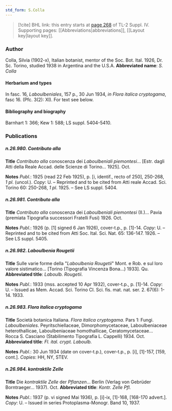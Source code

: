 ```yaml
---
std_form: S.Colla
---
```


> [!cite] BHL link: this entry starts at [page 268](https://www.biodiversitylibrary.org/page/33265945) of TL-2 Suppl. IV.
> Supporting pages: [[Abbreviations|abbreviations]], [[Layout key|layout key]].

### Author

Colla, Silvia (1902-x), Italian botanist, mentor of the Soc. Bot. Ital. 1926, Dr. Sc. Torino, studied 1938 in Argentina and the U.S.A. 
**Abbreviated name**: *S. Colla*

#### Herbarium and types

In fasc. 16, *Laboulbeniales*, 157 p., 30 Jun 1934, *in Flora italica cryptogama*, fasc 16. (Pfc. 3(2): XI). For text see below.

#### Bibliography and biography

Barnhart 1: 366; Kew 1: 588; LS suppl. 5404-5410.

### Publications

##### n.26.980. Contributo alla

**Title**
*Contributo alla* conoscenza dei *Laboulbeniali piemontesi*... \[Estr. dagli Atti della Reale Accad. delle Scienze di Torino... 1925\]. Oct.

**Notes**
*Publ*.: 1925 (read 22 Feb 1925), p. \[i, identif., recto of 250\], 250-268, *1 pl*. (uncol.). *Copy*: U. – Reprinted and to be cited from Atti reale Accad. Sci. Torino 60: 250-268, *1 pl*. 1925. – See LS suppl. 5404.

##### n.26.981. Contributo alla

**Title**
*Contributo alla* conoscenza dei *Laboulbeniali piemontesi* (II.)... Pavia (premiata Tipografia successori Fratelli Fusi) 1926. Oct.

**Notes**
*Publ*.: 1926 (p. \[1\] signed 6 Jan 1926), cover-t.p., p. \[1\]-14. *Copy*: U. – Reprinted and to be cited from Atti Soc. Ital. Sci. Nat. 65: 136-147. 1926. – See LS suppl. 5405.

##### n.26.982. Laboulbenia Rougetii

**Title**
Sulle varie forme della "*Laboulbenia Rougetii*" Mont. e Rob. e sul loro valore sistimatico... \[Torino (Tipografia Vincenza Bona...) 1933\]. Qu.
**Abbreviated title**: *Laboulb. Rougetii*.

**Notes**
*Publ*.: 1933 (mss. accepted 10 Apr 1932), cover-t.p., p. \[1\]-14. *Copy*: U. – Issued as Mem. Accad. Sci. Torino Cl. Sci. fis. mat. nat. ser. 2. 67(6): 1-14. 1933.

##### n.26.983. Flora italica cryptogama

**Title**
Società botanica Italiana. *Flora italica cryptogama*. Pars 1: Fungi. *Laboulbeniales*. Peyritschiellaceae, Dimorphomycetaceae, Laboulbeniaceae heterothallicae, Laboulbeniaceae homothallicae, Ceratomycetaceae... Rocca S. Casciano (Stabilimento Tipografia L. Cappelli) 1934. Oct.
**Abbreviated title**: *Fl. ital. crypt. Laboulb.*

**Notes**
*Publ*.: 30 Jun 1934 (date on cover-t.p.), cover-t.p., p. \[i\], \[1\]-157, \[159, cont.\]. *Copies*: HH, NY, STEV.

##### n.26.984. kontraktile Zelle

**Title**
Die *kontraktile Zelle* der *Pflanzen*... Berlin (Verlag von Gebrüder Borntraeger... 1937). Oct.
**Abbreviated title**: *Kontr. Zelle Pfl.*

**Notes**
*Publ*.: 1937 (p. vi signed Mai 1936), p. \[i\]-ix, \[1\]-168, \[168-170 advert.\]. *Copy*: U. – Issued in series Protoplasma-Monogr. Band 10, 1937.


